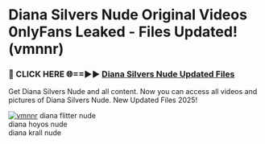 # Diana Silvers Nude Original Videos 0nlyFans Leaked - Files Updated! (vmnnr)

<h3>🔴 CLICK HERE 🌐==►► <a href="https://tinyurl.com/yrmya6cz" rel="nofollow">Diana Silvers Nude Updated Files</a></h3>

Get Diana Silvers Nude and all content. Now you can access all videos and pictures of Diana Silvers Nude. New Updated Files 2025!

[![vmnnr](https://i.imgur.com/FMdXYCs.gif)](https://tinyurl.com/yrmya6cz)
diana flitter nude<br>
diana hoyos nude<br>
diana krall nude